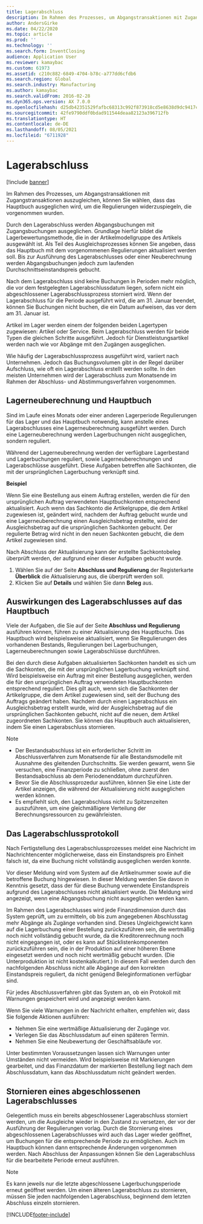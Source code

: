 ```yaml
---
title: Lagerabschluss
description: Im Rahmen des Prozesses, um Abgangstransaktionen mit Zugangstransaktionen auszugleichen, können Sie wählen, dass das Hauptbuch ausgeglichen wird, um die Regulierungen widerzuspiegeln, die vorgenommen wurden.
author: AndersGirke
ms.date: 04/22/2020
ms.topic: article
ms.prod: ''
ms.technology: ''
ms.search.form: InventClosing
audience: Application User
ms.reviewer: kamaybac
ms.custom: 61973
ms.assetid: c210c882-6849-4704-b78c-a777dd6cfdb6
ms.search.region: Global
ms.search.industry: Manufacturing
ms.author: kamaybac
ms.search.validFrom: 2016-02-28
ms.dyn365.ops.version: AX 7.0.0
ms.openlocfilehash: d25db42351529fafbc68313c992f873918cd5e8638d9dc9417cb04f1ba5698f3
ms.sourcegitcommit: 42fe9790ddf0bdad911544deaa82123a396712fb
ms.translationtype: HT
ms.contentlocale: de-DE
ms.lasthandoff: 08/05/2021
ms.locfileid: "6711928"
---
```

# <a name="inventory-close"></a>Lagerabschluss

[!include [banner](../includes/banner.md)]

Im Rahmen des Prozesses, um Abgangstransaktionen mit Zugangstransaktionen auszugleichen, können Sie wählen, dass das Hauptbuch ausgeglichen wird, um die Regulierungen widerzuspiegeln, die vorgenommen wurden.

Durch den Lagerabschluss werden Abgangsbuchungen mit Zugangsbuchungen ausgeglichen. Grundlage hierfür bildet die Lagerbewertungsmethode, die in der Artikelmodellgruppe des Artikels ausgewählt ist. Als Teil des Ausgleichsprozesses können Sie angeben, dass das Hauptbuch mit dem vorgenommenen Regulierungen aktualisiert werden soll. Bis zur Ausführung des Lagerabschlusses oder einer Neuberechnung werden Abgangsbuchungen jedoch zum laufenden Durchschnittseinstandspreis gebucht. 

Nach dem Lagerabschluss sind keine Buchungen in Perioden mehr möglich, die vor dem festgelegten Lagerabschlussdatum liegen, sofern nicht ein abgeschlossener Lagerabschlussprozess storniert wird. Wenn der Lagerabschluss für die Periode ausgeführt wird, die am 31. Januar beendet, können Sie Buchungen nicht buchen, die ein Datum aufweisen, das vor dem am 31. Januar ist. 

Artikel im Lager werden einem der folgenden beiden Lagertypen zugewiesen: Artikel oder Service. Beim Lagerabschluss werden für beide Typen die gleichen Schritte ausgeführt. Jedoch für Dienstleistungsartikel werden nach wie vor Abgänge mit den Zugängen ausgeglichen. 

Wie häufig der Lagerabschlussprozess ausgeführt wird, variiert nach Unternehmen. Jedoch das Buchungsvolumen gibt in der Regel darüber Aufschluss, wie oft ein Lagerabschluss erstellt werden sollte. In den meisten Unternehmen wird der Lagerabschluss zum Monatsende im Rahmen der Abschluss- und Abstimmungsverfahren vorgenommen.

## <a name="inventory-recalculation-and-the-general-ledger"></a>Lagerneuberechnung und Hauptbuch
Sind im Laufe eines Monats oder einer anderen Lagerperiode Regulierungen für das Lager und das Hauptbuch notwendig, kann anstelle eines Lagerabschlusses eine Lagerneuberechnung ausgeführt werden. Durch eine Lagerneuberechnung werden Lagerbuchungen nicht ausgeglichen, sondern reguliert. 

Während der Lagerneuberechnung werden der verfügbare Lagerbestand und Lagerbuchungen reguliert, sowie Lagerneuberechnungen und Lagerabschlüsse ausgeführt. Diese Aufgaben betreffen alle Sachkonten, die mit der ursprünglichen Lagerbuchung verknüpft sind. 

**Beispiel** 

Wenn Sie eine Bestellung aus einem Auftrag erstellen, werden die für den ursprünglichen Auftrag verwendeten Hauptbuchkonten entsprechend aktualisiert. Auch wenn das Sachkonto die Artikelgruppe, die dem Artikel zugewiesen ist, geändert wird, nachdem der Auftrag gebucht wurde und eine Lagerneuberechnung einen Ausgleichsbetrag erstellte, wird der Ausgleichsbetrag auf die ursprünglichen Sachkonten gebucht. Der regulierte Betrag wird nicht in den neuen Sachkonten gebucht, die dem Artikel zugewiesen sind. 

Nach Abschluss der Aktualisierung kann der erstellte Sachkontobeleg überprüft werden, der aufgrund einer dieser Aufgaben gebucht wurde.

1.  Wählen Sie auf der Seite **Abschluss und Regulierung** der Registerkarte **Überblick** die Aktualisierung aus, die überprüft werden soll.
2.  Klicken Sie auf **Details** und wählen Sie dann **Beleg** aus.

## <a name="effects-of-the-inventory-close-process-on-the-general-ledger"></a>Auswirkungen des Lagerabschlusses auf das Hauptbuch
Viele der Aufgaben, die Sie auf der Seite **Abschluss und Regulierung** ausführen können, führen zu einer Aktualisierung des Hauptbuchs. Das Hauptbuch wird beispielsweise aktualisiert, wenn Sie Regulierungen des vorhandenen Bestands, Regulierungen bei Lagerbuchungen, Lagerneuberechnungen sowie Lagerabschlüsse durchführen. 

Bei den durch diese Aufgaben aktualisierten Sachkonten handelt es sich um die Sachkonten, die mit der ursprünglichen Lagerbuchung verknüpft sind. Wird beispielsweise ein Auftrag mit einer Bestellung ausgeglichen, werden die für den ursprünglichen Auftrag verwendeten Hauptbuchkonten entsprechend reguliert. Dies gilt auch, wenn sich die Sachkonten der Artikelgruppe, die dem Artikel zugewiesen sind, seit der Buchung des Auftrags geändert haben. Nachdem durch einen Lagerabschluss ein Ausgleichsbetrag erstellt wurde, wird der Ausgleichsbetrag auf die ursprünglichen Sachkonten gebucht, nicht auf die neuen, dem Artikel zugeordneten Sachkonten. Sie können das Hauptbuch auch aktualisieren, indem Sie einen Lagerabschluss stornieren. 

> [!NOTE] 
> - Der Bestandsabschluss ist ein erforderlicher Schritt im Abschlussverfahren zum Monatsende für alle Bestandsmodelle mit Ausnahme des gleitenden Durchschnitts.  Sie werden gewarnt, wenn Sie versuchen, eine Finanzperiode zu schließen, ohne zuerst den Bestandsabschluss ab dem Periodenenddatum durchzuführen.
> - Bevor Sie die Abschlussprozedur ausführen, können Sie eine Liste der Artikel anzeigen, die während der Aktualisierung nicht ausgeglichen werden können.
> - Es empfiehlt sich, den Lagerabschluss nicht zu Spitzenzeiten auszuführen, um eine gleichmäßigere Verteilung der Berechnungsressourcen zu gewährleisten.

## <a name="the-inventory-close-log"></a> Das Lagerabschlussprotokoll
Nach Fertigstellung des Lagerabschlussprozesses meldet eine Nachricht im Nachrichtencenter möglicherweise, dass ein Einstandspreis pro Einheit falsch ist, da eine Buchung nicht vollständig ausgeglichen werden konnte. 

Vor dieser Meldung wird vom System auf die Artikelnummer sowie auf die betroffene Buchung hingewiesen. In dieser Meldung werden Sie davon in Kenntnis gesetzt, dass der für diese Buchung verwendete Einstandspreis aufgrund des Lagerabschlusses nicht aktualisiert wurde. Die Meldung wird angezeigt, wenn eine Abgangsbuchung nicht ausgeglichen werden kann. 

Im Rahmen des Lagerabschlusses wird jede Finanzdimension durch das System geprüft, um zu ermitteln, ob bis zum angegebenen Abschlusstag mehr Abgänge als Zugänge vorhanden sind. Dieses Ungleichgewicht kann auf die Lagerbuchung einer Bestellung zurückzuführen sein, die wertmäßig noch nicht vollständig gebucht wurde, da die Kreditorenrechnung noch nicht eingegangen ist, oder es kann auf Stücklistenkomponenten zurückzuführen sein, die in der Produktion auf einer höheren Ebene eingesetzt werden und noch nicht wertmäßig gebucht wurden. (Die Unterproduktion ist nicht kostenkalkutiert.) In diesem Fall werden durch den nachfolgenden Abschluss nicht alle Abgänge auf den korrekten Einstandspreis reguliert, da nicht genügend Beleginformationen verfügbar sind. 

Für jedes Abschlussverfahren gibt das System an, ob ein Protokoll mit Warnungen gespeichert wird und angezeigt werden kann. 

Wenn Sie viele Warnungen in der Nachricht erhalten, empfehlen wir, dass Sie folgende Aktionen ausführen:

-   Nehmen Sie eine wertmäßige Aktualisierung der Zugänge vor.
-   Verlegen Sie das Abschlussdatum auf einen späteren Termin.
-   Nehmen Sie eine Neubewertung der Geschäftsabläufe vor.

Unter bestimmten Voraussetzungen lassen sich Warnungen unter Umständen nicht vermeiden. Wird beispielsweise mit Markierungen gearbeitet, und das Finanzdatum der markierten Bestellung liegt nach dem Abschlussdatum, kann das Abschlussdatum nicht geändert werden.

## <a name="reversing-a-completed-inventory-close"></a>Stornieren eines abgeschlossenen Lagerabschlusses
Gelegentlich muss ein bereits abgeschlossener Lagerabschluss storniert werden, um die Ausgleiche wieder in den Zustand zu versetzen, der vor der Ausführung der Regulierungen vorlag. Durch die Stornierung eines abgeschlossenen Lagerabschlusses wird auch das Lager wieder geöffnet, um Buchungen für die entsprechende Periode zu ermöglichen. Auch im Hauptbuch können dann entsprechende Änderungen vorgenommen werden. Nach Abschluss der Anpassungen können Sie den Lagerabschluss für die bearbeitete Periode erneut ausführen. 

> [!NOTE] 
> Es kann jeweils nur die letzte abgeschlossene Lagerbuchungsperiode erneut geöffnet werden. Um einen älteren Lagerabschluss zu stornieren, müssen Sie jeden nachfolgenden Lagerabschluss, beginnend dem letzten Abschluss einzeln stornieren.



[!INCLUDE[footer-include](../../includes/footer-banner.md)]
